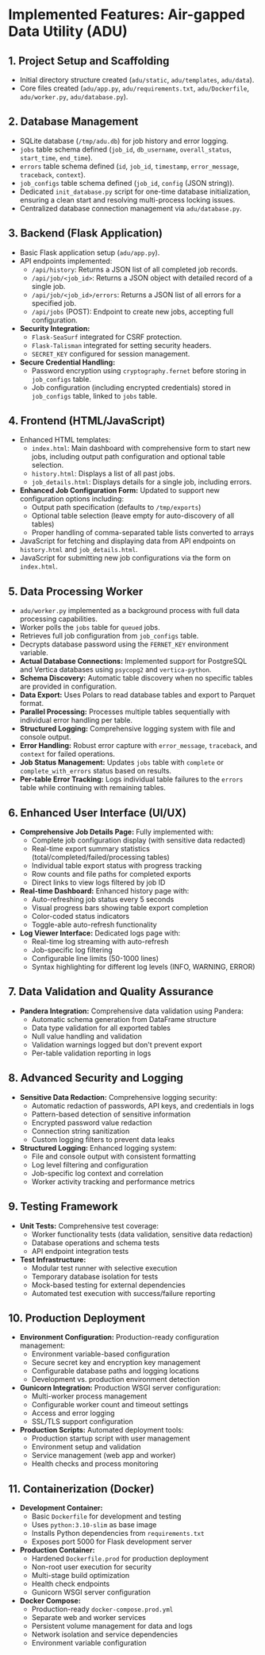 # Implemented Features: Air-gapped Data Utility (ADU)

## 1. Project Setup and Scaffolding
*   Initial directory structure created (`adu/static`, `adu/templates`, `adu/data`).
*   Core files created (`adu/app.py`, `adu/requirements.txt`, `adu/Dockerfile`, `adu/worker.py`, `adu/database.py`).

## 2. Database Management
*   SQLite database (`/tmp/adu.db`) for job history and error logging.
*   `jobs` table schema defined (`job_id`, `db_username`, `overall_status`, `start_time`, `end_time`).
*   `errors` table schema defined (`id`, `job_id`, `timestamp`, `error_message`, `traceback`, `context`).
*   `job_configs` table schema defined (`job_id`, `config` (JSON string)).
*   Dedicated `init_database.py` script for one-time database initialization, ensuring a clean start and resolving multi-process locking issues.
*   Centralized database connection management via `adu/database.py`.

## 3. Backend (Flask Application)
*   Basic Flask application setup (`adu/app.py`).
*   API endpoints implemented:
    *   `/api/history`: Returns a JSON list of all completed job records.
    *   `/api/job/<job_id>`: Returns a JSON object with detailed record of a single job.
    *   `/api/job/<job_id>/errors`: Returns a JSON list of all errors for a specified job.
    *   `/api/jobs` (POST): Endpoint to create new jobs, accepting full configuration.
*   **Security Integration:**
    *   `Flask-SeaSurf` integrated for CSRF protection.
    *   `Flask-Talisman` integrated for setting security headers.
    *   `SECRET_KEY` configured for session management.
*   **Secure Credential Handling:**
    *   Password encryption using `cryptography.fernet` before storing in `job_configs` table.
    *   Job configuration (including encrypted credentials) stored in `job_configs` table, linked to `jobs` table.

## 4. Frontend (HTML/JavaScript)
*   Enhanced HTML templates:
    *   `index.html`: Main dashboard with comprehensive form to start new jobs, including output path configuration and optional table selection.
    *   `history.html`: Displays a list of all past jobs.
    *   `job_details.html`: Displays details for a single job, including errors.
*   **Enhanced Job Configuration Form:** Updated to support new configuration options including:
    *   Output path specification (defaults to `/tmp/exports`)
    *   Optional table selection (leave empty for auto-discovery of all tables)
    *   Proper handling of comma-separated table lists converted to arrays
*   JavaScript for fetching and displaying data from API endpoints on `history.html` and `job_details.html`.
*   JavaScript for submitting new job configurations via the form on `index.html`.

## 5. Data Processing Worker
*   `adu/worker.py` implemented as a background process with full data processing capabilities.
*   Worker polls the `jobs` table for `queued` jobs.
*   Retrieves full job configuration from `job_configs` table.
*   Decrypts database password using the `FERNET_KEY` environment variable.
*   **Actual Database Connections:** Implemented support for PostgreSQL and Vertica databases using `psycopg2` and `vertica-python`.
*   **Schema Discovery:** Automatic table discovery when no specific tables are provided in configuration.
*   **Data Export:** Uses Polars to read database tables and export to Parquet format.
*   **Parallel Processing:** Processes multiple tables sequentially with individual error handling per table.
*   **Structured Logging:** Comprehensive logging system with file and console output.
*   **Error Handling:** Robust error capture with `error_message`, `traceback`, and `context` for failed operations.
*   **Job Status Management:** Updates `jobs` table with `complete` or `complete_with_errors` status based on results.
*   **Per-table Error Tracking:** Logs individual table failures to the `errors` table while continuing with remaining tables.

## 6. Enhanced User Interface (UI/UX)
*   **Comprehensive Job Details Page:** Fully implemented with:
    *   Complete job configuration display (with sensitive data redacted)
    *   Real-time export summary statistics (total/completed/failed/processing tables)
    *   Individual table export status with progress tracking
    *   Row counts and file paths for completed exports
    *   Direct links to view logs filtered by job ID
*   **Real-time Dashboard:** Enhanced history page with:
    *   Auto-refreshing job status every 5 seconds
    *   Visual progress bars showing table export completion
    *   Color-coded status indicators
    *   Toggle-able auto-refresh functionality
*   **Log Viewer Interface:** Dedicated logs page with:
    *   Real-time log streaming with auto-refresh
    *   Job-specific log filtering
    *   Configurable line limits (50-1000 lines)
    *   Syntax highlighting for different log levels (INFO, WARNING, ERROR)

## 7. Data Validation and Quality Assurance
*   **Pandera Integration:** Comprehensive data validation using Pandera:
    *   Automatic schema generation from DataFrame structure
    *   Data type validation for all exported tables
    *   Null value handling and validation
    *   Validation warnings logged but don't prevent export
    *   Per-table validation reporting in logs

## 8. Advanced Security and Logging
*   **Sensitive Data Redaction:** Comprehensive logging security:
    *   Automatic redaction of passwords, API keys, and credentials in logs
    *   Pattern-based detection of sensitive information
    *   Encrypted password value redaction
    *   Connection string sanitization
    *   Custom logging filters to prevent data leaks
*   **Structured Logging:** Enhanced logging system:
    *   File and console output with consistent formatting
    *   Log level filtering and configuration
    *   Job-specific log context and correlation
    *   Worker activity tracking and performance metrics

## 9. Testing Framework
*   **Unit Tests:** Comprehensive test coverage:
    *   Worker functionality tests (data validation, sensitive data redaction)
    *   Database operations and schema tests
    *   API endpoint integration tests
*   **Test Infrastructure:**
    *   Modular test runner with selective execution
    *   Temporary database isolation for tests
    *   Mock-based testing for external dependencies
    *   Automated test execution with success/failure reporting

## 10. Production Deployment
*   **Environment Configuration:** Production-ready configuration management:
    *   Environment variable-based configuration
    *   Secure secret key and encryption key management
    *   Configurable database paths and logging locations
    *   Development vs. production environment detection
*   **Gunicorn Integration:** Production WSGI server configuration:
    *   Multi-worker process management
    *   Configurable worker count and timeout settings
    *   Access and error logging
    *   SSL/TLS support configuration
*   **Production Scripts:** Automated deployment tools:
    *   Production startup script with user management
    *   Environment setup and validation
    *   Service management (web app and worker)
    *   Health checks and process monitoring

## 11. Containerization (Docker)
*   **Development Container:**
    *   Basic `Dockerfile` for development and testing
    *   Uses `python:3.10-slim` as base image
    *   Installs Python dependencies from `requirements.txt`
    *   Exposes port 5000 for Flask development server
*   **Production Container:**
    *   Hardened `Dockerfile.prod` for production deployment
    *   Non-root user execution for security
    *   Multi-stage build optimization
    *   Health check endpoints
    *   Gunicorn WSGI server configuration
*   **Docker Compose:**
    *   Production-ready `docker-compose.prod.yml`
    *   Separate web and worker services
    *   Persistent volume management for data and logs
    *   Network isolation and service dependencies
    *   Environment variable configuration
